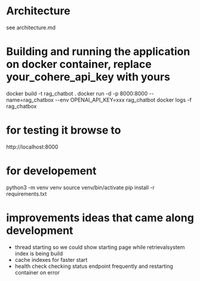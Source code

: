 # Architecture
see architecture.md

# Building and running the application on docker container, replace your_cohere_api_key with yours
docker build -t rag_chatbot .
docker run -d -p 8000:8000 --name=rag_chatbox --env OPENAI_API_KEY=xxx rag_chatbot
docker logs -f rag_chatbox

# for testing it browse to
http://localhost:8000

# for developement
python3 -m venv venv
source venv/bin/activate
pip install -r requirements.txt

# improvements ideas that came along development
- thread starting so we could show starting page while retrievalsystem index is being build
- cache indexes for faster start
- health check checking status endpoint frequently and restarting container on error